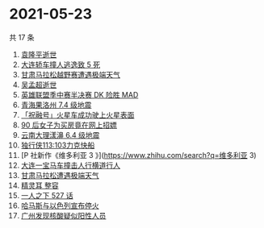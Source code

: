 # 2021-05-23

共 17 条

<!-- BEGIN ZHIHUSEARCH -->
<!-- 最后更新时间 Sun May 23 2021 16:10:42 GMT+0800 (China Standard Time) -->
1. [袁隆平逝世](https://www.zhihu.com/search?q=袁隆平)
1. [大连轿车撞人逃逸致 5 死](https://www.zhihu.com/search?q=大连车祸)
1. [甘肃马拉松越野赛遭遇极端天气](https://www.zhihu.com/search?q=甘肃马拉松)
1. [吴孟超逝世](https://www.zhihu.com/search?q=吴孟超)
1. [英雄联盟季中赛半决赛 DK 险胜 MAD](https://www.zhihu.com/search?q=英雄联盟)
1. [青海果洛州 7.4 级地震](https://www.zhihu.com/search?q=青海地震)
1. [「祝融号」火星车成功驶上火星表面](https://www.zhihu.com/search?q=祝融号)
1. [90 后女子为买房竟在网上招嫖](https://www.zhihu.com/search?q=杭州买房)
1. [云南大理漾濞 6.4 级地震](https://www.zhihu.com/search?q=云南地震)
1. [独行侠113:103力克快船](https://www.zhihu.com/search?q=独行侠)
1. [P 社新作《维多利亚 3 》](https://www.zhihu.com/search?q=维多利亚 3)
1. [大连一宝马车撞击人行横道行人](https://www.zhihu.com/search?q=大连车祸)
1. [甘肃马拉松遭遇极端天气](https://www.zhihu.com/search?q=甘肃马拉松)
1. [精灵耳 整容](https://www.zhihu.com/search?q=精灵耳)
1. [一人之下 527 话](https://www.zhihu.com/search?q=一人之下)
1. [哈马斯与以色列宣布停火](https://www.zhihu.com/search?q=以色列哈马斯)
1. [广州发现核酸疑似阳性人员](https://www.zhihu.com/search?q=广州核酸疑似阳性)
<!-- END ZHIHUSEARCH -->
